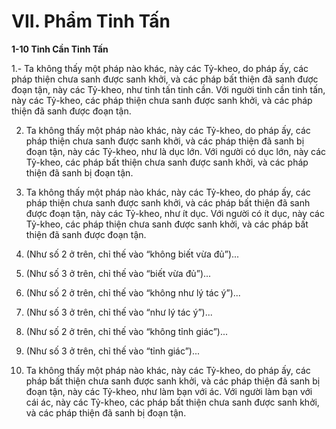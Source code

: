 # VII. Phẩm Tinh Tấn

**1-10 Tinh Cần Tinh Tấn**

1.- Ta không thấy một pháp nào khác, này các Tỷ-kheo, do pháp ấy, các pháp thiện chưa sanh được
sanh khởi, và các pháp bất thiện đã sanh được đoạn tận, này các Tỷ-kheo, như tinh tấn tinh cần. Với
người tinh cần tinh tấn, này các Tỷ-kheo, các pháp thiện chưa sanh được sanh khởi, và các pháp thiện đã
sanh được đoạn tận.

<!--pg-->
2. Ta không thấy một pháp nào khác, này các Tỷ-kheo, do pháp ấy, các pháp thiện chưa sanh được sanh
khởi, và các pháp thiện đã sanh bị đoạn tận, này các Tỷ-kheo, như là dục lớn. Với người có dục lớn, này
các Tỷ-kheo, các pháp bất thiện chưa sanh được sanh khởi, và các pháp thiện đã sanh bị đoạn tận.

<!--pg-->
3. Ta không thấy một pháp nào khác, này các Tỷ-kheo, do pháp ấy, các pháp thiện chưa sanh được sanh
khởi, và các pháp bất thiện đã sanh được đoạn tận, này các Tỷ-kheo, như ít dục. Với người có ít dục, này
các Tỷ-kheo, các pháp thiện chưa sanh được sanh khởi, và các pháp bất thiện đã sanh được đoạn tận.

<!--pg-->
4. (Như số 2 ở trên, chỉ thế vào “không biết vừa đủ”)...

<!--pg-->
5. (Như số 3 ở trên, chỉ thế vào “biết vừa đủ”)...

<!--pg-->
6. (Như số 2 ở trên, chỉ thế vào “không như lý tác ý”)...

<!--pg-->
7. (Như số 3 ở trên, chỉ thế vào “như lý tác ý”)...

<!--pg-->
8. (Như số 2 ở trên, chỉ thế vào “không tỉnh giác”)...

<!--pg-->
9. (Như số 3 ở trên, chỉ thế vào “tỉnh giác”)...

<!--pg-->
10. Ta không thấy một pháp nào khác, này các Tỷ-kheo, do pháp ấy, các pháp bất thiện chưa sanh được
sanh khởi, và các pháp thiện đã sanh bị đoạn tận, này các Tỷ-kheo, như làm bạn với ác. Với người làm
bạn với cái ác, này các Tỷ-kheo, các pháp bất thiện chưa sanh được sanh khởi, và các pháp thiện đã sanh
bị đoạn tận.

